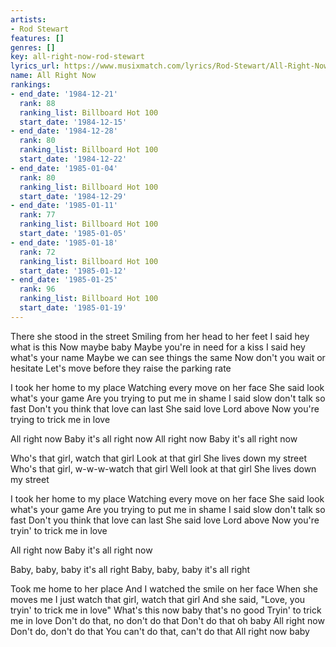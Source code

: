 ```yaml
---
artists:
- Rod Stewart
features: []
genres: []
key: all-right-now-rod-stewart
lyrics_url: https://www.musixmatch.com/lyrics/Rod-Stewart/All-Right-Now
name: All Right Now
rankings:
- end_date: '1984-12-21'
  rank: 88
  ranking_list: Billboard Hot 100
  start_date: '1984-12-15'
- end_date: '1984-12-28'
  rank: 80
  ranking_list: Billboard Hot 100
  start_date: '1984-12-22'
- end_date: '1985-01-04'
  rank: 80
  ranking_list: Billboard Hot 100
  start_date: '1984-12-29'
- end_date: '1985-01-11'
  rank: 77
  ranking_list: Billboard Hot 100
  start_date: '1985-01-05'
- end_date: '1985-01-18'
  rank: 72
  ranking_list: Billboard Hot 100
  start_date: '1985-01-12'
- end_date: '1985-01-25'
  rank: 96
  ranking_list: Billboard Hot 100
  start_date: '1985-01-19'
---
```

There she stood in the street
Smiling from her head to her feet
I said hey what is this
Now maybe baby
Maybe you're in need for a kiss
I said hey what's your name
Maybe we can see things the same
Now don't you wait or hesitate
Let's move before they raise the parking rate

I took her home to my place
Watching every move on her face
She said look what's your game
Are you trying to put me in shame
I said slow don't talk so fast
Don't you think that love can last
She said love Lord above
Now you're trying to trick me in love

All right now
Baby it's all right now
All right now
Baby it's all right now

Who's that girl, watch that girl
Look at that girl
She lives down my street
Who's that girl, w-w-w-watch that girl
Well look at that girl
She lives down my street

I took her home to my place
Watching every move on her face
She said look what's your game
Are you trying to put me in shame
I said slow don't talk so fast
Don't you think that love can last
She said love Lord above
Now you're tryin' to trick me in love

All right now
Baby it's all right now

Baby, baby, baby it's all right
Baby, baby, baby it's all right

Took me home to her place
And I watched the smile on her face
When she moves me
I just watch that girl, watch that girl
And she said, "Love, you tryin' to trick me in love"
What's this now baby that's no good
Tryin' to trick me in love
Don't do that, no don't do that
Don't do that oh baby
All right now
Don't do, don't do that
You can't do that, can't do that
All right now baby
